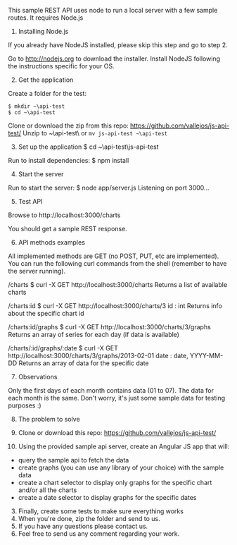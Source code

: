 This sample REST API uses node to run a local server with a few sample routes. It requires Node.js


1. Installing Node.js

If you already have NodeJS installed, please skip this step and go to step 2.

Go to http://nodejs.org to download the installer. Install NodeJS following the instructions specific for your OS.


2. Get the application

Create a folder for the test:
```
$ mkdir ~\api-test
$ cd ~\api-test
```

Clone or download the zip from this repo: https://github.com/vallejos/js-api-test/
Unzip to ~\api-test\ or `mv js-api-test ~\api-test`


3. Set up the application
$ cd ~\api-test\js-api-test

Run to install dependencies:
$ npm install


4. Start the server

Run to start the server:
$ node app/server.js
Listening on port 3000...


5. Test API

Browse to http://localhost:3000/charts

You should get a sample REST response.


6. API methods examples

All implemented methods are GET (no POST, PUT, etc are implemented). You can run the following curl commands from the shell (remember to have the server running).

/charts
$ curl -X GET http://localhost:3000/charts
Returns a list of available charts

/charts:id
$ curl -X GET http://localhost:3000/charts/3
id : int
Returns info about the specific chart id

/charts:id/graphs
$ curl -X GET http://localhost:3000/charts/3/graphs
Returns an array of series for each day (if data is available)

/charts/:id/graphs/:date
$ curl -X GET http://localhost:3000/charts/3/graphs/2013-02-01
date :  date, YYYY-MM-DD
Returns an array of data for the specific date


7. Observations

Only the first days of each month contains data (01 to 07). The data for each month is the same. Don't worry, it's just some sample data for testing purposes :)


8. The problem to solve

1. Clone or download this repo: https://github.com/vallejos/js-api-test/
2. Using the provided sample api server, create an Angular JS app that will:
- query the sample api to fetch the data
- create graphs (you can use any library of your choice) with the sample data
- create a chart selector to display only graphs for the specific chart and/or all the charts
- create a date selector to display graphs for the specific dates
3. Finally, create some tests to make sure everything works
4. When you're done, zip the folder and send to us.
5. If you have any questions please contact us.
6. Feel free to send us any comment regarding your work.
